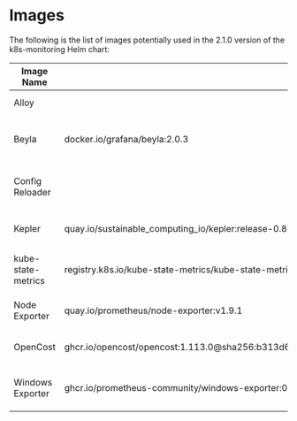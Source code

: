 # Images

The following is the list of images potentially used in the 2.1.0 version of the k8s-monitoring Helm chart:

| Image Name | Repository | Feature |
| ---------- | ---------- | ------- |
| Alloy |  | Always used. The telemetry data collector. |
| Beyla | docker.io/grafana/beyla:2.0.3 | Automatically instruments apps on the cluster, generating metrics and traces. Enabled with `autoInstrumentation.beyla.enabled=true`. |
| Config Reloader |  | Alloy sidecar that reloads the Alloy configuration upon changes. Enabled with `alloy-____.configReloader.enabled=true`. |
| Kepler | quay.io/sustainable_computing_io/kepler:release-0.8.0 | Gathers energy metrics for Kubernetes objects. Enabled with `clusterMetrics.kepler.enabled=true`. |
| kube-state-metrics | registry.k8s.io/kube-state-metrics/kube-state-metrics:v2.15.0 | Gathers Kubernetes cluster object metrics. Enabled with `clusterMetrics.kube-state-metrics.deploy=true`. |
| Node Exporter | quay.io/prometheus/node-exporter:v1.9.1 | Gathers Kubernetes cluster node metrics. Enabled with `clusterMetrics.node-exporter.deploy=true`. |
| OpenCost | ghcr.io/opencost/opencost:1.113.0@sha256:b313d6d320058bbd3841a948fb636182f49b46df2368d91e2ae046ed03c0f83c | Gathers cost metrics for Kubernetes objects. Enabled with `clusterMetrics.opencost.enabled=true`. |
| Windows Exporter | ghcr.io/prometheus-community/windows-exporter:0.30.6 | Gathers Kubernetes cluster node metrics for Windows nodes. Enabled with `clusterMetrics.windows-exporter.deploy=true`. |
